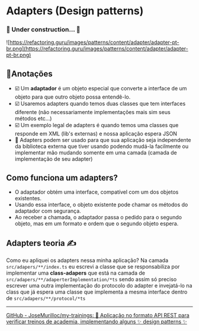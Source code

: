 # Adapters (Design patterns)
<h3>
	🚧  Under construction...  🚧
</h3>

![https://refactoring.guru/images/patterns/content/adapter/adapter-pt-br.png](https://refactoring.guru/images/patterns/content/adapter/adapter-pt-br.png)

## 📝Anotações

- ☑️ Um **adaptador** é um objeto especial que converte a interface de um objeto para que outro objeto possa entendê-lo.
- ☑️ Usaremos adapters quando temos duas classes que tem interfaces diferente (não necessariamente implementações mais sim seus métodos etc...)
- ☑️ Um exemplo legal de adapters é quando temos uma classes que responde em XML (lib's externas) e nossa aplicação espera JSON
- 🎯 Adapters podem ser usado para que sua aplicação seja independente da biblioteca externa que tiver usando podendo mudá-la facilmente ou implementar mão mudando somente em uma camada (camada de implementação de seu adapter)


## Como funciona um adapters?

- O adaptador obtém uma interface, compatível com um dos objetos existentes.
- Usando essa interface, o objeto existente pode chamar os métodos do adaptador com segurança.
- Ao receber a chamada, o adaptador passa o pedido para o segundo objeto, mas em um formato e ordem que o segundo objeto espera.

## Adapters teoria ✍️


Como eu apliquei os adapters nessa minha aplicação? Na camada `src/adapers/**/index.ts` eu escrevi a classe que se responsabiliza por implementar uma **class-adapers** que está na camada de `src/adapers/**/adaperterImplementation/*ts` sendo assim só preciso escrever uma outra implementação do protocolo do adapter e invejatá-lo na class que já espera uma classe que implementa a mesma interface dentro de `src/adapers/**/protocol/*ts`

---

[GitHub - JoseMurilloc/my-trainings: 👋 Aplicação no formato API REST para verificar treinos de academia, implementando alguns ✨ design patterns ✨](https://github.com/JoseMurilloc/my-trainings)
